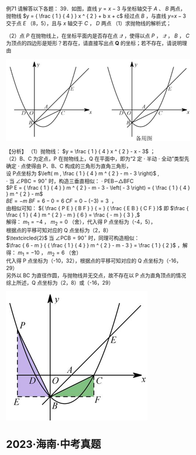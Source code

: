 例71 请解答以下各题： 39．如图，直线 $\scriptstyle { y = x - 3 }$ 与坐标轴交于 $A$ 、 $B$ 两点，抛物线 $y = { \frac { 1 } { 4 } } x ^ { 2 } + b x + c$ 经过点 $B$ ，与直线 $\scriptstyle { y = } x - 3$ 交于点 $E$ （8，5），且与 $x$ 轴交于 $C$ ， $D$ 两点
（1）求抛物线的解析式；

（2）点 $P$ 在抛物线上，在坐标平面内是否存在点 $\mathcal { Q }$ ，使得以点 $P$ ， $\mathcal { Q }$ ， $B$ ， $C$ 为顶点的四边形是矩形？若存在，请直接写出点 $\boldsymbol { Q }$ 的坐标；若不存在，请说明理由

![](<../../qs_image_DB/专题3-2_一网打尽14类·二次函数的存在性问题（解析版）_/9fc72d059ce65e7e1eff8c5ff3a4264370602e06fade507eb5285761913d2829.jpg>)

【分析】
（1）抛物线： $y = \frac { 1 } { 4 } x ^ { 2 } - x - 3$ ；  
（2）B、C 为定点，P 在抛物线上，Q 在平面中，即为“2 定 $\cdot$ 半动 $\cdot$ 全动”类型先确定 $\cdot$ 点使得由 P、B、C 构成的三角形为直角三角形，  
设 P点坐标为 $\left( m , \frac { 1 } { 4 } m ^ { 2 } - m - 3 \right)$ ,  
$\cdot$ 当 $\angle \mathrm { P B C } { = } 9 0 ^ { \circ }$ 时，构造三垂直相似： $\cdot$ PEB∽△BFC  
$P E = { \frac { 1 } { 4 } } m ^ { 2 } - m - 3 - \left( - 3 \right) = { \frac { 1 } { 4 } } m ^ { 2 } - m$   
$B E = - m ~ B F = 6 - 0 = 6 ~ C F = 0 - \left( - 3 \right) = 3 ~$ ，  
由相似可知： ${ \frac { P E } { B F } } { = } { \frac { E B } { C F } }$ 即 $\frac { \frac { 1 } { 4 } m ^ { 2 } - m } { 6 } = \frac { - m } { 3 } ,$   
解得： $m _ { 1 } = - 4$ ， $m _ { 2 } = 0$ （舍），代入得 P 点坐标为（-4，5），  
根据点的平移可知对应的 Q 点坐标为（2，8）  
$\textcircled{2}$ 当 $\angle \mathrm { P C B } { = } 9 0 ^ { \circ }$ 时，同理可构造相似：  
$\frac { 6 - m } { { \frac { 1 } { 4 } } m ^ { 2 } - m - 3 } = \frac { 1 } { 2 }$ ，解得： $m _ { \mathrm { 1 } } = - 1 0$ ， $m _ { 2 } = 6$ （舍）  
代入得 P 点坐标为（-10，32），根据点的平移可知对应的 Q 点坐标为（-16，29）  
另外以 BC 为直径作圆，与抛物线并无交点，故不存在以 P 点为直角顶点的情况  
综上所述，Q 点坐标为（2，8）或（-16，29）

![](<../../qs_image_DB/专题3-2_一网打尽14类·二次函数的存在性问题（解析版）_/575b144e9c2d9db34c65278f78be6cda6091ba7ae255c8cece52acacd6a87b2c.jpg>)

# 2023·海南·中考真题
